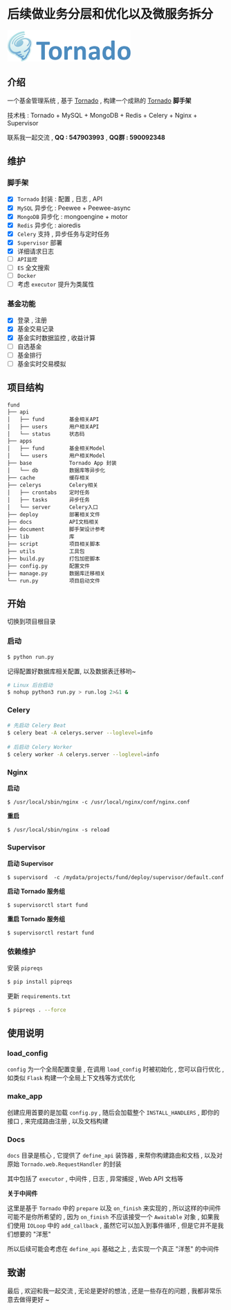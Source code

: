 
# 后续做业务分层和优化以及微服务拆分

![tornado](./document/tornado.png)



## 介绍

一个基金管理系统 , 基于 [Tornado](https://github.com/tornadoweb/tornado) , 构建一个成熟的 [Tornado](https://github.com/tornadoweb/tornado) **脚手架**

技术栈 : Tornado + MySQL + MongoDB + Redis + Celery + Nginx + Supervisor

联系我一起交流 , **QQ : 547903993** , **QQ群 : 590092348**

## 维护

### 脚手架

- [x] `Tornado` 封装 : 配置 , 日志 , API
- [x] `MySQL` 异步化 : Peewee + Peewee-async  
- [x] `MongoDB` 异步化 : mongoengine + motor
- [x] `Redis` 异步化 : aioredis
- [x] `Celery` 支持 , 异步任务与定时任务
- [x] `Supervisor` 部署
- [x] 详细请求日志
- [ ] `API监控`
- [ ] `ES` 全文搜索
- [ ] `Docker` 
- [ ] 考虑 `executor` 提升为类属性

### 基金功能

- [x] 登录 , 注册
- [x] 基金交易记录
- [x] 基金实时数据监控 , 收益计算
- [ ] 自选基金
- [ ] 基金排行
- [ ] 基金实时交易模拟

## 项目结构

```
fund
├── api
│   ├── fund        基金相关API
│   ├── users       用户相关API
│   └── status      状态码
├── apps
│   ├── fund        基金相关Model
│   └── users       用户相关Model
├── base            Tornado App 封装
│   └── db          数据库等异步化
├── cache           缓存相关
├── celerys         Celery相关
│   ├── crontabs    定时任务
│   ├── tasks       异步任务
│   └── server      Celery入口
├── deploy          部署相关文件
├── docs            API文档相关
├── document        脚手架设计参考
├── lib             库 
├── script          项目相关脚本
├── utils           工具包
├── build.py        打包加密脚本
├── config.py       配置文件
├── manage.py       数据库迁移相关
└── run.py          项目启动文件
```

## 开始

切换到项目根目录

### 启动

```bash
$ python run.py
```

记得配置好数据库相关配置, 以及数据表迁移哟~

```bash
# Linux 后台启动
$ nohup python3 run.py > run.log 2>&1 &
```

### Celery

```bash
# 先启动 Celery Beat
$ celery beat -A celerys.server --loglevel=info

# 后启动 Celery Worker
$ celery worker -A celerys.server --loglevel=info
```

### Nginx

**启动**

```shell
$ /usr/local/sbin/nginx -c /usr/local/nginx/conf/nginx.conf
```

**重启**

```shell
$ /usr/local/sbin/nginx -s reload
```

### Supervisor

**启动 Supervisor**

```shell
$ supervisord  -c /mydata/projects/fund/deploy/supervisor/default.conf
```

**启动 Tornado 服务组**

```shell
$ supervisorctl start fund
```

**重启 Tornado 服务组**

```shell
$ supervisorctl restart fund
```


### 依赖维护

安装 `pipreqs`

```bash
$ pip install pipreqs
```
更新 `requirements.txt`

```bash
$ pipreqs . --force
```

## 使用说明

### load_config

`config` 为一个全局配置变量 , 在调用 `load_config` 时被初始化 , 您可以自行优化 , 如类似 `Flask` 构建一个全局上下文栈等方式优化

### make_app

创建应用首要的是加载 `config.py` , 随后会加载整个 `INSTALL_HANDLERS` , 即你的接口 , 来完成路由注册 , 以及文档构建

### Docs

`docs` 目录是核心 , 它提供了 `define_api` 装饰器 , 来帮你构建路由和文档 , 以及对原始 `Tornado.web.RequestHandler` 的封装

其中包括了 `executor` , 中间件 , 日志 , 异常捕捉 , Web API 文档等

**关于中间件**

这里是基于 `Tornado` 中的 `prepare` 以及 `on_finish` 来实现的 , 所以这样的中间件可能不是你所希望的 , 因为 `on_finish` 不应该接受一个 `Awaitable` 对象 , 如果我们使用 `IOLoop` 中的 `add_callback` , 虽然它可以加入到事件循环 , 但是它并不是我们想要的 "洋葱"

所以后续可能会考虑在 `define_api` 基础之上 , 去实现一个真正 "洋葱" 的中间件

## 致谢

最后 , 欢迎和我一起交流 , 无论是更好的想法 , 还是一些存在的问题 , 我都非常乐意去做得更好 ~

